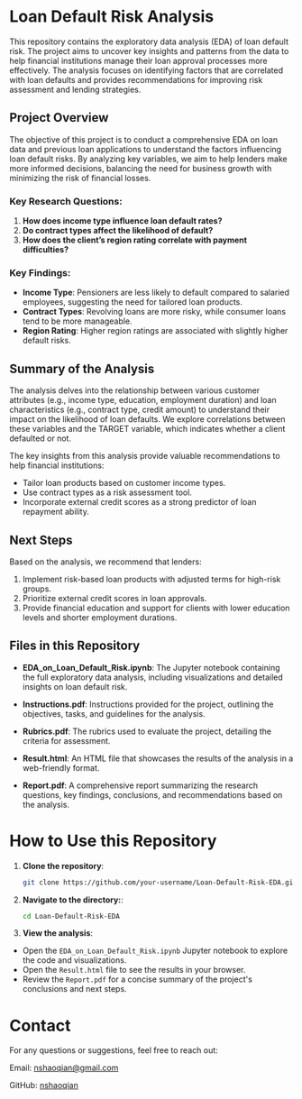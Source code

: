 # Loan Default Risk Analysis

This repository contains the exploratory data analysis (EDA) of loan default risk. The project aims to uncover key insights and patterns from the data to help financial institutions manage their loan approval processes more effectively. The analysis focuses on identifying factors that are correlated with loan defaults and provides recommendations for improving risk assessment and lending strategies.

## Project Overview

The objective of this project is to conduct a comprehensive EDA on loan data and previous loan applications to understand the factors influencing loan default risks. By analyzing key variables, we aim to help lenders make more informed decisions, balancing the need for business growth with minimizing the risk of financial losses.

### Key Research Questions:
1. **How does income type influence loan default rates?**
2. **Do contract types affect the likelihood of default?**
3. **How does the client’s region rating correlate with payment difficulties?**

### Key Findings:
- **Income Type**: Pensioners are less likely to default compared to salaried employees, suggesting the need for tailored loan products.
- **Contract Types**: Revolving loans are more risky, while consumer loans tend to be more manageable.
- **Region Rating**: Higher region ratings are associated with slightly higher default risks.

## Summary of the Analysis
The analysis delves into the relationship between various customer attributes (e.g., income type, education, employment duration) and loan characteristics (e.g., contract type, credit amount) to understand their impact on the likelihood of loan defaults. We explore correlations between these variables and the TARGET variable, which indicates whether a client defaulted or not.

The key insights from this analysis provide valuable recommendations to help financial institutions:

- Tailor loan products based on customer income types.
- Use contract types as a risk assessment tool.
- Incorporate external credit scores as a strong predictor of loan repayment ability.

## Next Steps
Based on the analysis, we recommend that lenders:

1. Implement risk-based loan products with adjusted terms for high-risk groups.
2. Prioritize external credit scores in loan approvals.
3. Provide financial education and support for clients with lower education levels and shorter employment durations.

## Files in this Repository

- **EDA_on_Loan_Default_Risk.ipynb**: The Jupyter notebook containing the full exploratory data analysis, including visualizations and detailed insights on loan default risk.
  
- **Instructions.pdf**: Instructions provided for the project, outlining the objectives, tasks, and guidelines for the analysis.
  
- **Rubrics.pdf**: The rubrics used to evaluate the project, detailing the criteria for assessment.
  
- **Result.html**: An HTML file that showcases the results of the analysis in a web-friendly format.

- **Report.pdf**: A comprehensive report summarizing the research questions, key findings, conclusions, and recommendations based on the analysis.

# How to Use this Repository

1. **Clone the repository**:
   ```bash
   git clone https://github.com/your-username/Loan-Default-Risk-EDA.git
   
2. **Navigate to the directory:**:
   ```bash
   cd Loan-Default-Risk-EDA
   ```
3. **View the analysis**:
  - Open the `EDA_on_Loan_Default_Risk.ipynb` Jupyter notebook to explore the code and visualizations.
  - Open the `Result.html` file to see the results in your browser.
  - Review the `Report.pdf` for a concise summary of the project's conclusions and next steps.


# Contact
For any questions or suggestions, feel free to reach out:

Email: [nshaoqian@gmail.com](https://mail.google.com/mail/u/0/#inbox?compose=DmwnWrRmVgrzQHWpPsNccqZxTrbgxzRvDZQwsZsFRQkxrcpvRbNQpBHTZtRxQsgcxBTnPzQTBzJl)

GitHub: [nshaoqian](https://github.com/nshaoqian)

